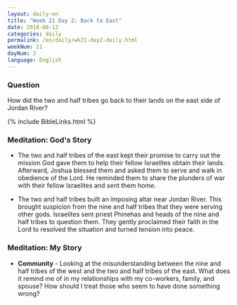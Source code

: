 ```yaml
---
layout: daily-en
title: "Week 21 Day 2: Back to East"
date: 2018-06-12
categories: daily
permalink: /en/daily/wk21-day2-daily.html
weekNum: 21
dayNum: 2
language: English
---
```


### Question     
How did the two and half tribes go back to their lands on the east side of Jordan River?

{% include BibleLinks.html %} 

### Meditation: God's Story   
+ The two and half tribes of the east kept their promise to carry out the mission God gave them to help their fellow Israelites obtain their lands. Afterward, Joshua blessed them and asked them to serve and walk in obedience of the Lord. He reminded them to share the plunders of war with their fellow Israelites and sent them home. 

+ The two and half tribes built an imposing altar near Jordan River. This brought suspicion from the nine and half tribes that they were serving other gods. Israelites sent priest Phinehas and heads of the nine and half tribes to question them. They gently proclaimed their faith in the Lord to resolved the situation and turned tension into peace. 

### Meditation: My Story   
+ **Community** - Looking at the misunderstanding between the nine and half tribes of the west and the two and half tribes of the east. What does it remind me of in my relationships with my co-workers, family, and spouse? How should I treat those who seem to have done something wrong? 

